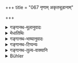 +++
title = "067 नृणाम् अकृतचूडानाम्"

+++

<details><summary>गङ्गानथ-मूलानुवादः</summary>

In the case of persons whose tonsure has not been performed purification has been declared to come after a night; but in the case of those whose tonsure has been performed, purification is held to come after three days.—(66).
</details>

<details><summary>मेधातिथिः</summary>

इमाः षष्ठीः "कर्तृकर्मणोः कृति" (पाण् २.३.६५) इति कर्तृलक्षणाः <u>केचिद्</u> व्याचक्षते । अकृतचूड एकाहेन शुद्ध्यति । तथा वयोऽवस्थापेक्षो ऽपि विकल्प इत्य् एकीयमतम् उक्तम् । तस्यैव श्लोकस्य व्यवस्थावाक्ये इमे ।

- <u>अन्ये</u> त्व् अध्याहारेण संबन्धलक्षणा आहुः- अकृतमुण्डानां मृतानां ये सपिण्डाः । 

- तत्रोत्तरपक्षः समाचाराभिप्रेतः ।

- स्मृत्यन्तरे सद्यःशौचम् अप्य् आम्नातम् । विषयस् तत्रैव दर्शितः- "आ दन्तजन्मनः सद्यः आ चूडान् नैशिकी निर्वृत्तचूडकानां त्रिरात्रम्" इति ॥ ५.६६ ॥
</details>

<details><summary>गङ्गानथ-भाष्यानुवादः</summary>

The genetive endings in this verse some people explain as having the sense of the Nominative, according to Pāṇini’s *Sūtra* 3,3,83; and in that case the meaning would be—‘the person whose tonsure has not been performed is purified in one day;’ and it has already been explained that some options in this connection are also based upon the age and condition of the person observing the impurity; and the present verse lays down specific rules in accordance with the general principle there enunciated.

Others, however, explain the genetive ending as denoting relationship; and in this case they have to supply some words; the meaning being—^(‘)the Sapiṇḍa relation of persons whose tonsure has not been performed etc;, etc.?’

This latter view is what is in keeping with usage.

Another Smṛti text has declared immediate purification; and the same text has laid down the exact scope of that rule—^(‘)Till the appearance of teeth, it is immediate: till the performance of the Tonsure, it comes after one day; and in the case of those whose Tonsure has been performed, it lasts for three days.’—(66)
</details>

<details><summary>गङ्गानथ-टिप्पन्यः</summary>

(Verse 67 of other commentators.)

This verse is quoted in *Mitākṣarā* (on 3.23), where it is explained that all that this means is that in the case of all before initiation, the impurity lasts for three days;—in *Nirṇayasindhu* (p. 373);—and in
*Smṛtitattva* (II, p. 271), which remarks that the second half of the
verse makes it clear to what case the following two verses refer.

Medhātithi offers two constructions:—(1) By one the verse is made to provide a rule for the impurity of the untonsured child on the death of others;—(2) by the other, for the impurity of others on the death of the untonsured children.
</details>

<details><summary>गङ्गानथ-तुल्य-वाक्यानि</summary>

*Viṣṇu* (22-29-30).—‘On the death of a child after teething, hut before
tonsure, the impurity lasts for a day and night; after tonsure, but before initiation, for three days.’

*Yājñavalkya* (3.23).—‘Before teething, the impurity is for the moment
only; till tonsure, for one night; till initiation, three nights; after that, ten days.’

*Kātyāyana* (Aparārka, p. 909).—‘If the child dies within ten days, the
impurity ceases at once; in fact, in this case there is neither *death* nor impurity.’

*Vṛddha-Manu* (Aparārka, p. 910).—‘If the child happen to die within ten
days, one need not observe anything due to death.’

*Hārīta* (Aparārka, p. 910).—‘If the child is born dead, or if it dies
immediately on birth, the *Sapiṇḍas* remain impure for ten days.’

*Bṛhat-Mann* (Aparārka, p. 910).—‘If the child dies immediately after
birth, or if it is still-born, then for the mother there is impurity for the entire period; for the father and others, for three days.’

*Bṛhat-Pracetas* (Aparārka, p. 910).—‘If the child dies after living for
just one moment, the mother is purified in ten days, and the *Sagotras* at the same moment.’

*Śaṅkha* (Aparārka, 910).—‘If the child dies before the lapse of ten
days, the mother is affected by the entire impurity due to child-birth; but the father becomes purified by bathing. In the case of the child dying before teething, the purification is immediate; after tonsure, in one day; before initiation, its relations become purified in three days. Before the naming ceremony, it is immediate.’

*Paiṭhīnasi* (Aparārka, p. 910).—‘In the case of children dying before
teething, the impurity due to their death lasts three days.’

*Kaśyapa* (Aparārka, p. 910).—‘In the case of children dying before
teething, purification comes in throe days.’

*Yama* (Aparārka, p. 911).—‘On the death of a child before teething, as
also on miscarriage, all the *Sapiṇḍas* become pure after a day.’

*Aṅgiras* (Aparārka, p. 911).—‘When a child dies before tonsure, and
after teething, one should remain impure for three days after cremating it On the death of a Brāhmaṇa child before it is throe years old, the impurity lasts one night; on that of a Kṣatriya, three days; of a Vaiśya, three days.

......In the case of the Brāhmaṇa dying after tonsure, the impurity lasts for three days; of the Kṣattnya, six days; of the Vaiśya, nine days. If a Śūdra child dies before three years, the impurity lasts five days.’

*Ṛṣyaśṛṅga* (Aparārka, p. 911).—‘Where the impurity for the Brāhmaṇa
lasts three days, that for the Kṣatriya, Vaiśya and Śūdra, lasts for six, nine and twelve days respectively.’

*Hārīta* (Aparārka, p. 911.).—‘Before the Upanayana, for all castes, the
impurity lasts for three days in the case of the death of the boy, and for one day in that of a girl.’

*Pāraskara* (Aparārka, p. 911).—‘On the death of a child less than two
years old, the impurity attaches to the parents only.’
</details>

<details><summary>Bühler</summary>

067	(On the death) of children whose tonsure (Kudakarman) has not been performed, the (Sapindas) are declared to become pure in one (day and) night; (on the death) of those who have received the tonsure (but not the initiation, the law) ordains (that) the purification (takes place) after three days.
</details>
